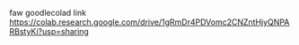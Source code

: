 faw goodlecolad link
https://colab.research.google.com/drive/1gRmDr4PDVomc2CNZntHjyQNPARBstyKi?usp=sharing
